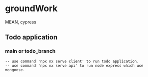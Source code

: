 # groundWork
MEAN, cypress

## Todo application
### main or todo_branch
    -- use command 'npx nx serve client' to run todo application.
    -- use command 'npx nx serve api' to run node express which use mongoose.